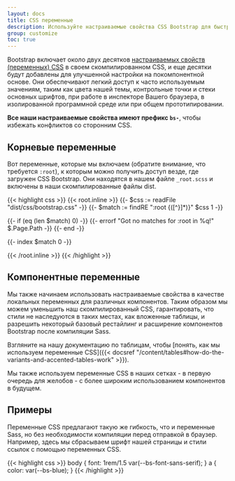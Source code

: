 ```yaml
---
layout: docs
title: CSS переменные
description: Используйте настраиваемые свойства CSS Bootstrap для быстрого и перспективного проектирования и разработки.
group: customize
toc: true
---
```


Bootstrap включает около двух десятков [настраиваемых свойств (переменных) CSS](https://developer.mozilla.org/en-US/docs/Web/CSS/Using_CSS_custom_properties) в своем скомпилированном CSS, и еще десятки будут добавлены для улучшенной настройки на покомпонентной основе. Они обеспечивают легкий доступ к часто используемым значениям, таким как цвета нашей темы, контрольные точки и стеки основных шрифтов, при работе в инспекторе Вашего браузера, в изолированной программной среде или при общем прототипировании.

**Все наши настраиваемые свойства имеют префикс `bs-`**, чтобы избежать конфликтов со сторонним CSS.

## Корневые переменные

Вот переменные, которые мы включаем (обратите внимание, что требуется `:root`), к которым можно получить доступ везде, где загружен CSS Bootstrap. Они находятся в нашем файле `_root.scss` и включены в наши скомпилированные файлы dist.

{{< highlight css >}}
{{< root.inline >}}
{{- $css := readFile "dist/css/bootstrap.css" -}}
{{- $match := findRE ":root {([^}]*)}" $css 1 -}}

{{- if (eq (len $match) 0) -}}
{{- errorf "Got no matches for :root in %q!" $.Page.Path -}}
{{- end -}}

{{- index $match 0 -}}

{{< /root.inline >}}
{{< /highlight >}}

## Компонентные переменные

Мы также начинаем использовать настраиваемые свойства в качестве локальных переменных для различных компонентов. Таким образом мы можем уменьшить наш скомпилированный CSS, гарантировать, что стили не наследуются в таких местах, как вложенные таблицы, и разрешить некоторый базовый рестайлинг и расширение компонентов Bootstrap после компиляции Sass.

Взгляните на нашу документацию по таблицам, чтобы [понять, как мы используем переменные CSS]({{< docsref "/content/tables#how-do-the-variants-and-accented-tables-work" >}}).

Мы также используем переменные CSS в наших сетках - в первую очередь для желобов - с более широким использованием компонентов в будущем.

## Примеры

Переменные CSS предлагают такую же гибкость, что и переменные Sass, но без необходимости компиляции перед отправкой в браузер. Например, здесь мы сбрасываем шрифт нашей страницы и стили ссылок с помощью переменных CSS.

{{< highlight css >}}
body {
  font: 1rem/1.5 var(--bs-font-sans-serif);
}
a {
  color: var(--bs-blue);
}
{{< /highlight >}}

